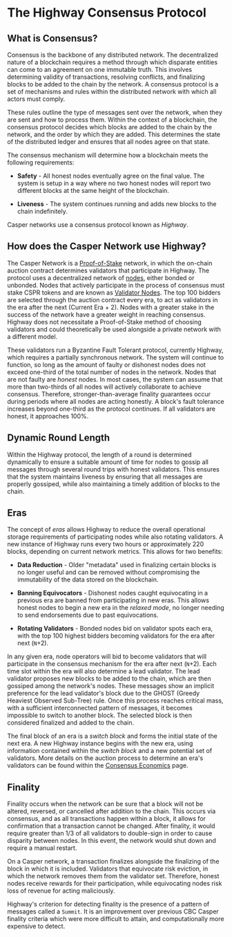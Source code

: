 # The Highway Consensus Protocol

## What is Consensus?

Consensus is the backbone of any distributed network. The decentralized nature of a blockchain requires a method through which disparate entities can come to an agreement on one immutable truth. This involves determining validity of transactions, resolving conflicts, and finalizing blocks to be added to the chain by the network. A consensus protocol is a set of mechanisms and rules within the distributed network with which all actors must comply.

These rules outline the type of messages sent over the network, when they are sent and how to process them. Within the context of a blockchain, the consensus protocol decides which blocks are added to the chain by the network, and the order by which they are added. This determines the state of the distributed ledger and ensures that all nodes agree on that state.

The consensus mechanism will determine how a blockchain meets the following requirements:

*   **Safety** - All honest nodes eventually agree on the final value. The system is setup in a way where no two honest nodes will report two different blocks at the same height of the blockchain.

*   **Liveness** - The system continues running and adds new blocks to the chain indefinitely.

Casper networks use a consensus protocol known as *Highway*.

## How does the Casper Network use Highway?

The Casper Network is a [Proof-of-Stake](/glossary/P/#proof-of-stake) network, in which the on-chain auction contract determines validators that participate in Highway. The protocol uses a decentralized network of [nodes](/glossary/N/#node), either bonded or unbonded. Nodes that actively participate in the process of consensus must stake CSPR tokens and are known as [Validator Nodes](/glossary/V/#validator). The top 100 bidders are selected through the auction contract every era, to act as validators in the era after the next (Current Era + 2). Nodes with a greater stake in the success of the network have a greater weight in reaching consensus. Highway does not necessitate a Proof-of-Stake method of choosing validators and could theoretically be used alongside a private network with a different model.

These validators run a Byzantine Fault Tolerant protocol, currently Highway, which requires a partially synchronous network. The system will continue to function, so long as the amount of faulty or dishonest nodes does not exceed one-third of the total number of nodes in the network. Nodes that are not faulty are *honest* nodes. In most cases, the system can assume that more than two-thirds of all nodes will actively collaborate to achieve consensus. Therefore, stronger-than-average finality guarantees occur during periods where all nodes are acting honestly. A block's fault tolerance increases beyond one-third as the protocol continues. If all validators are honest, it approaches 100%.

## Dynamic Round Length

Within the Highway protocol, the length of a round is determined dynamically to ensure a suitable amount of time for nodes to gossip all messages through several round trips with honest validators. This ensures that the system maintains liveness by ensuring that all messages are properly gossiped, while also maintaining a timely addition of blocks to the chain.

## Eras

The concept of *eras* allows Highway to reduce the overall operational storage requirements of participating nodes while also rotating validators. A new instance of Highway runs every two hours or approximately 220 blocks, depending on current network metrics. This allows for two benefits:

* **Data Reduction** - Older "metadata" used in finalizing certain blocks is no longer useful and can be removed without compromising the immutability of the data stored on the blockchain.

* **Banning Equivocators** - Dishonest nodes caught equivocating in a previous era are banned from participating in new eras. This allows honest nodes to begin a new era in the *relaxed mode*, no longer needing to send endorsements due to past equivocations.

* **Rotating Validators** - Bonded nodes bid on validator spots each era, with the top 100 highest bidders becoming validators for the era after next (`N`+2).

In any given era, node operators will bid to become validators that will participate in the consensus mechanism for the era after next (`N`+2). Each time slot within the era will also determine a lead validator. The lead validator proposes new blocks to be added to the chain, which are then gossiped among the network's nodes. These messages show an implicit preference for the lead validator's block due to the GHOST (Greedy Heaviest Observed Sub-Tree) rule. Once this process reaches critical mass, with a sufficient interconnected pattern of messages, it becomes impossible to switch to another block. The selected block is then considered finalized and added to the chain.

The final block of an era is a *switch block* and forms the initial state of the next era. A new Highway instance begins with the new era, using information contained within the *switch block* and a new potential set of validators. More details on the auction process to determine an era's validators can be found within the [Consensus Economics](/economics/consensus/) page.

## Finality

Finality occurs when the network can be sure that a block will not be altered, reversed, or cancelled after addition to the chain. This occurs via consensus, and as all transactions happen within a block, it allows for confirmation that a transaction cannot be changed. After finality, it would require greater than 1/3 of all validators to double-sign in order to cause disparity between nodes. In this event, the network would shut down and require a manual restart.

On a Casper network, a transaction finalizes alongside the finalizing of the block in which it is included. Validators that equivocate risk eviction, in which the network removes them from the validator set. Therefore, honest nodes receive rewards for their participation, while equivocating nodes risk loss of revenue for acting maliciously.

Highway's criterion for detecting finality is the presence of a pattern of messages called a `Summit`. It is an improvement over previous CBC Casper finality criteria which were more difficult to attain, and computationally more expensive to detect.
